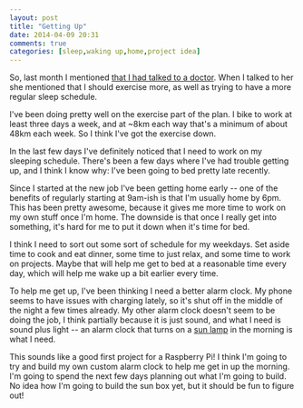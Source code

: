 ```yaml
---
layout: post
title: "Getting Up"
date: 2014-04-09 20:31
comments: true
categories: [sleep,waking up,home,project idea]
---
```

So, last month I mentioned [that I had talked to a doctor](/2014/03/productive-week-off/). When I talked to her she mentioned that I should exercise more, as well as trying to have a more regular sleep schedule.

I've been doing pretty well on the exercise part of the plan. I bike to work at least three days a week, and at ~8km each way that's a minimum of about 48km each week. So I think I've got the exercise down.

In the last few days I've definitely noticed that I need to work on my sleeping schedule. There's been a few days where I've had trouble getting up, and I think I know why: I've been going to bed pretty late recently.

Since I started at the new job I've been getting home early -- one of the benefits of regularly starting at 9am-ish is that I'm usually home by 6pm. This has been pretty awesome, because it gives me more time to work on my own stuff once I'm home. The downside is that once I really get into something, it's hard for me to put it down when it's time for bed.

I think I need to sort out some sort of schedule for my weekdays. Set aside time to cook and eat dinner, some time to just relax, and some time to work on projects. Maybe that will help me get to bed at a reasonable time every day, which will help me wake up a bit earlier every time.

To help me get up, I've been thinking I need a better alarm clock. My phone seems to have issues with charging lately, so it's shut off in the middle of the night a few times already. My other alarm clock doesn't seem to be doing the job, I think partially because it is just sound, and what I need is sound plus light -- an alarm clock that turns on a [sun lamp](1) in the morning is what I need.

This sounds like a good first project for a Raspberry Pi! I think I'm going to try and build my own custom alarm clock to help me get in up the morning. I'm going to spend the next few days planning out what I'm going to build. No idea how I'm going to build the sun box yet, but it should be fun to figure out!

[1]: http://www.amazon.ca/TRAVelite-000-Light-Therapy-Lamp/dp/B00AJSOMO8/ref=sr_1_5?ie=UTF8&qid=1397103783&sr=8-5&keywords=sad+light+box


